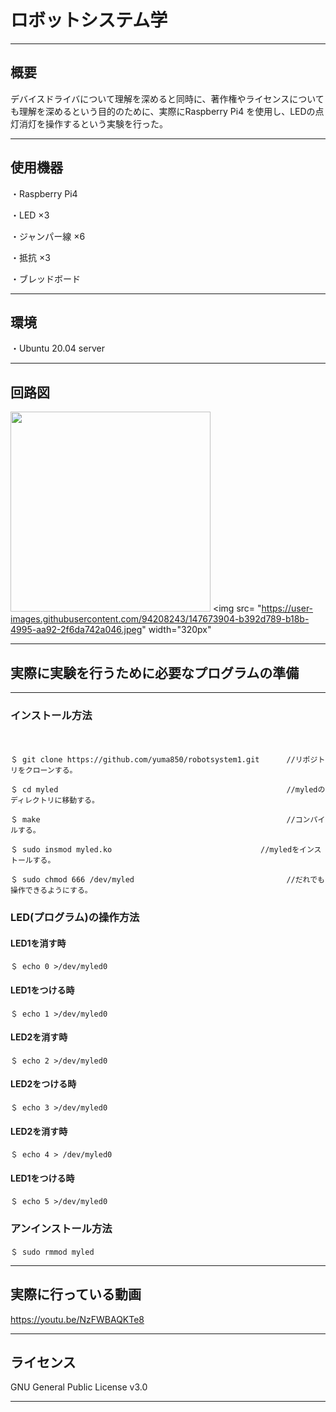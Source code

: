 # ロボットシステム学
--------

## 概要
デバイスドライバについて理解を深めると同時に、著作権やライセンスについても理解を深めるという目的のために、実際にRaspberry Pi4 を使用し、LEDの点灯消灯を操作するという実験を行った。

-------

## 使用機器
・Raspberry Pi4

・LED ×3

・ジャンパー線 ×6

・抵抗 ×3

・ブレッドボード

------

## 環境
・Ubuntu 20.04 server

-------

## 回路図
<img src=
"https://user-images.githubusercontent.com/94208243/147673428-3bb0f4bd-a7d6-48ed-a5f4-8c42696e9faf.jpeg"
width="320px">
<img src=
"https://user-images.githubusercontent.com/94208243/147673904-b392d789-b18b-4995-aa92-2f6da742a046.jpeg"
width="320px"


-------

## 実際に実験を行うために必要なプログラムの準備
-------
### インストール方法
　　
    
    ＄ git clone https://github.com/yuma850/robotsystem1.git      //リポジトリをクローンする。
          
    ＄ cd myled                                                   //myledのディレクトリに移動する。
          
    ＄ make                                                       //コンパイルする。
          
    ＄ sudo insmod myled.ko　　　　　　　　　　　　　　　　　　　　//myledをインストールする。
          
    ＄ sudo chmod 666 /dev/myled                                  //だれでも操作できるようにする。
          
 ### LED(プログラム)の操作方法
 
 #### LED1を消す時
    ＄ echo 0 >/dev/myled0
    
 #### LED1をつける時
    ＄ echo 1 >/dev/myled0
    
 #### LED2を消す時
    ＄ echo 2 >/dev/myled0
    
 #### LED2をつける時
    ＄ echo 3 >/dev/myled0
    
  #### LED2を消す時
    ＄ echo 4 > /dev/myled0
    
  #### LED1をつける時
    ＄ echo 5 >/dev/myled0

### アンインストール方法

    ＄ sudo rmmod myled
-----

## 実際に行っている動画
https://youtu.be/NzFWBAQKTe8

-----

## ライセンス
GNU General Public License v3.0

-----
 
